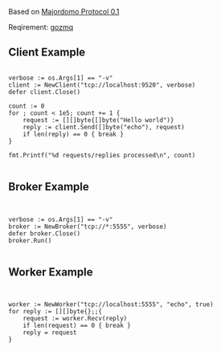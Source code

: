 Based on [Majordomo Protocol 0.1](http://rfc.zeromq.org/spec:7)

Reqirement: [gozmq](http://github.com/alecthomas/gozmq)


Client Example
------------

<pre><code>
verbose := os.Args[1] == "-v"
client := NewClient("tcp://localhost:9520", verbose)
defer client.Close()

count := 0
for ; count < 1e5; count += 1 {
    request := [][]byte{[]byte("Hello world")}
    reply := client.Send([]byte("echo"), request)
    if len(reply) == 0 { break }
}

fmt.Printf("%d requests/replies processed\n", count)

</code></pre>

Broker Example
------------

<pre><code>

verbose := os.Args[1] == "-v"
broker := NewBroker("tcp://*:5555", verbose)
defer broker.Close()
broker.Run()

</code></pre>

Worker Example
------------

<pre><code>

worker := NewWorker("tcp://localhost:5555", "echo", true)
for reply := [][]byte{};;{
    request := worker.Recv(reply)
    if len(request) == 0 { break }
    reply = request
}

</code></pre>
